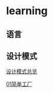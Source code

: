 # learning
## 语言







## 设计模式

[设计模式总览](doc/design_pattern/设计模式总览.md)

[01简单工厂](doc/design_pattern/01简单工厂.md)

